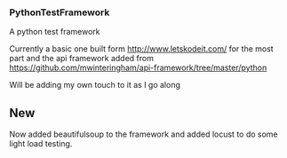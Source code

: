 ### PythonTestFramework
A python test framework 

Currently a basic one built form http://www.letskodeit.com/ for the most part and the api framework added from https://github.com/mwinteringham/api-framework/tree/master/python

Will be adding my own touch to it as I go along

## New

Now added beautifulsoup to the framework and added locust to do some light load testing.
